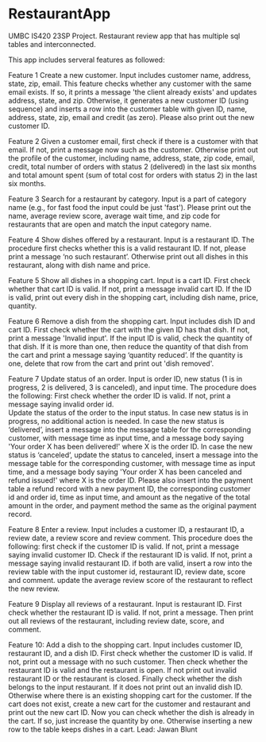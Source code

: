 # RestaurantApp
UMBC IS420 23SP Project. Restaurant review app that has multiple sql tables and interconnected.

This app includes serveral features as followed:

Feature 1
Create a new customer. Input includes customer name, address, state, zip, email. This feature checks whether any customer with the same email exists. If so, it prints a message 'the client already exists' and updates address, state, and zip. Otherwise, it generates a new customer ID (using sequence) and inserts a row into the customer table with given ID, name, address, state, zip, email and credit (as zero). Please also print out the new customer ID.
 
Feature 2
Given a customer email, first check if there is a customer with that email. If not, print a message now such as the customer. Otherwise print out the profile of the customer, including name, address, state, zip code, email, credit, total number of orders with status 2 (delivered) in the last six months and total amount spent (sum of total cost for orders with status 2) in the last six months. 

Feature 3
Search for a restaurant by category. Input is a part of category name (e.g., for fast food the input could be just 'fast'). Please print out the name, average review score, average wait time, and zip code for restaurants that are open and match the input category name.

Feature 4
Show dishes offered by a restaurant. Input is a restaurant ID. The procedure first checks whether this is a valid restaurant ID. If not, please print a message ‘no such restaurant’. Otherwise print out all dishes in this restaurant, along with dish name and price.

Feature 5
Show all dishes in a shopping cart. Input is a cart ID. First check whether that cart ID is valid. If not, print a message invalid cart ID. If the ID is valid, print out every dish in the shopping cart, including dish name, price, quantity.

Feature 6
Remove a dish from the shopping cart. Input includes dish ID and cart ID. 
First check whether the cart with the given ID has that dish. If not, print a message 'Invalid input'. If the input ID is valid, check the quantity of that dish. If it is more than one, then reduce the quantity of that dish from the cart and print a message saying ‘quantity reduced’. If the quantity is one, delete that row from the cart and print out 'dish removed'.

Feature 7
Update status of an order. Input is order ID, new status (1 is in progress, 2 is delivered, 3 is canceled), and input time. The procedure does the following:
First check whether the order ID is valid. If not, print a message saying invalid order id.  
Update the status of the order to the input status. In case new status is in progress, no additional action is needed. 
In case the new status is ‘delivered’, insert a message into the message table for the corresponding customer, with message time as input time, and a message body saying 'Your order X has been delivered!' where X is the order ID. 
In case the new status is ‘canceled’, update the status to canceled, insert a message into the message table for the corresponding customer, with message time as input time, and a message body saying 'Your order X has been canceled and refund issued!' where X is the order ID. Please also insert into the payment table a refund record with a new payment ID, the corresponding customer id and order id, time as input time, and amount as the negative of the total amount in the order, and payment method the same as the original payment record.    

Feature 8
Enter a review. Input includes a customer ID, a restaurant ID, a review date, a review score and review comment. This procedure does the following:
first check if the customer ID is valid. If not, print a message saying invalid customer ID. 
Check if the restaurant ID is valid. If not, print a message saying invalid restaurant ID. 
if both are valid, insert a row into the review table with the input customer id, restaurant ID, review date, score and comment. 
update the average review score of the restaurant to reflect the new review.

Feature 9
Display all reviews of a restaurant. Input is restaurant ID. First check whether the restaurant ID is valid. If not, print a message. Then print out all reviews of the restaurant, including review date, score, and comment.

Feature 10: 
Add a dish to the shopping cart. Input includes customer ID, restaurant ID, and a dish ID. 
First check whether the customer ID is valid. If not, print out a message with no such customer. 
Then check whether the restaurant ID is valid and the restaurant is open. If not print out invalid restaurant ID or the restaurant is closed. 
Finally check whether the dish belongs to the input restaurant. If it does not print out an invalid dish ID. 
Otherwise where there is an existing shopping cart for the customer. If the cart does not exist, create a new cart for the customer and restaurant and print out the new cart ID.
Now you can check whether the dish is already in the cart. If so, just increase the quantity by one. Otherwise inserting a new row to the table keeps dishes in a cart.
Lead: Jawan Blunt
